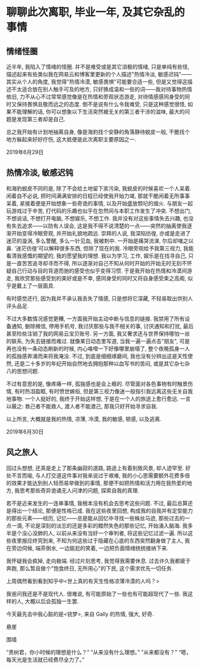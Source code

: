 # 聊聊此次离职, 毕业一年, 及其它杂乱的事情

## 情绪怪圈

近半年, 我陷入了情绪的怪圈. 并不是难受或是其它消极的情绪, 只是单纯有些怪, 描述起来有些类似我在网易云和博客里更新的个人描述"热情冷淡, 敏感迟钝"——其实从个人的角度, 我觉得"热情冷漠, 敏感畏惧"可能要合适一些, 但是又觉得这描述不太适合放在别人触手可及的地方, 只好换成温和一些的词——我对待事物热情依旧, 力不从心不过常常感觉像是在热情和旁观状态游走, 对待情感感同身受的同时又保持畏惧且敬而远之的态度. 倒不是说有什么令我难受, 只是这种感觉很怪, 如果不能理解的话, 你可以想象以下生活突然被无关的第三者干涉的滋味, 最大的问题是发现第三者却是自己.

总之我开始有计划地抽离自身, 像是海豹找个安静的角落静待蜕皮一般, 干脆找个地方躲起来好好疗伤, 这大抵便是此次离职主要原因之一.

2019年6月29日

## 热情冷淡, 敏感迟钝

和海豹蜕皮不同的是, 除了不会给土地留下汞污染, 我蜕皮的时候喜欢一个人呆着. 闲着自不必说, 把时间满满安排的日程已经使我开始力竭, 那就干脆闲着无所事事呆着, 紧接着便是开始想象一些奇诡的事情, 以及开始盛放颓圮的烟火. 与朋友一起玩游戏过于辛苦, 打代码的乐趣也似乎在忽然间与本职工作发生了冲突. 不想出门, 不想说话, 不想打开电脑, 不想娱乐, 不想工作. 我并没有对这些事情失去兴趣, 也没有失去追求——以防有人误会, 这是我不得不说清楚的一点——突然的抽离使我逐渐开始变得冷眼旁观, 并开始礼貌地疏远. 崇拜的人说, 我深陷彷徨, 亦或是走进了迷茫的漩涡, 多么警醒, 多么一针见血, 我被刺中. 一开始是痛哭流涕, 尔后却嗤之以鼻. '迷茫彷徨'可以解释很多东西, 但除了现在的我. 冷眼旁观给予我第三视力, 我能看清我感慨的期望的, 我的愿望我的理想. 我以为学习, 工作, 娱乐是在找寻自己, 只是一直苦苦追寻却寻而不得, 所以逐渐对自己不知从何时开始的开始无时无刻不怀疑自己行动与目的背道而驰的感受也似乎变得习惯. 于是我开始在热情和冷漠间游走, 我欣赏那些感受到的美好或是不幸, 感同身受的同时又将自身感受束之高阁, 似乎是戴上了一层面具.

有时感觉还行, 因为我并不承认我丢失了情感, 只是想将它深藏, 不轻易取出供别人评头品足. 

不过大多数情况感觉更糟, 一方面我开始主动中断与信息的链接. 我禁用了所有设备通知, 删除微信, 停用手机号, 我讨厌那些与我不相关的事, 讨厌通知和打扰, 最后甚至险些注销了我的网易云宝贝账号. 另一方面, 我又奢求还与世界保持哪怕一丝的联系, 为失去链接而难过. 就像某日动态里写道, 当我一遍一遍点击"朋友", 可是再也没有一条动态刷新的时候, 内心咯噔一下好像哪里崩塌了, 整个夜晚孤身一人的孤独感奔涌而来将我淹没. 不过, 到底是细细琢磨间, 我也没有分辨出这是天性使然, 还是二十多岁的年纪开始自然地去拥抱那种以血写书的苦闷, 或是其它杂七杂八的思想问题.

不过有意思的是, 像疼痛一样, 孤独感也是会上瘾的. 尽管面对各色事物有时触景伤情, 有时热泪盈眶, 有时愤世嫉俗, 但是第三视力像迷一般指引我远离这些无关自我地事物. 一个人挺好的, 我终于开始这样想, 于是在一个人的旅途上愈行愈远. 一言以蔽之: 救己者不能救人, 渡人者不能渡己, 那我只好开始寻求自我.

以上所言, 大概就是我的热情, 凉薄, 冷漠, 我的敏感, 顿感, 以及逃离.

2019年6月30日

## 风之旅人

回过头想想, 还真是走上了那条幽寂的道路, 路途上有着别致风景, 却人迹罕至. 好处不言而喻, 与人打交道这件事对我来说过于艰难, 我的小心思需要额外花费多倍的效果才能达到别人轻而易举做到的事情, 那便不如把热情和活力用在我热爱的地方, 我思考那些奇异诡谲无人问津的问题, 探索自我的真理.  

若不是近来发生的一连串事情, 我根本没有机会去思考这些问题. 不过, 最后总算还是得出一个结论, 那便是性格已成. 我在这些夜里回想, 构成我的自我并有定型能力的那些元素——经历, 记忆——总是能从回忆中寻找一些蛛丝马迹, 那些过去的一点一滴, 不论是深刻的淡忘的还是多彩的黯然失色的那些记忆, 开始涌入脑海. 我多半是个没心没肺的人, 以前从来没有当好一个审判者, 将这些记忆过滤一遍. 所以这些夜里报应终究到来, 不知为何这些过于隐藏在心底的东西突然翻身做了主人, 我在旁边伺候, 端茶倒水, 一边尴尬的笑着, 一边把负面情绪统统接纳下来.

我怀疑我会疯掉, 走向极端. 经过片刻思考, 我觉得我需要休息. 过去许久我都疲于奔跑, 那么暂且做个"饱食终日, 无所用心"的下民, 这个需求优先一切任务.

上周偶然看到看到知乎中<世上真的有天生性格凉薄冷漠的人吗？>

我爸问我还是不是现代人. 很难说, 有可能原始了一些也有可能超现代了一些. 我这样的人, 大概以后会孤独一生罢.

今天最先击中我心脏的是<铳梦>, 来自 Gally 的热情, 强大, 好奇. 

悬崖

围墙

“贵树君，你小时候的理想是什么？”  “从来没有什么理想。”  “从来都没有？”  “嗯，每天光是生活就已经费尽全力了。”